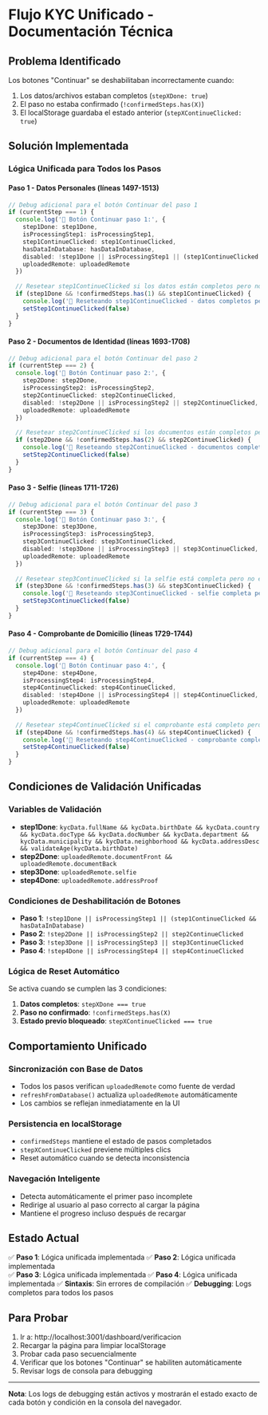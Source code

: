 # Flujo KYC Unificado - Documentación Técnica

## Problema Identificado
Los botones "Continuar" se deshabilitaban incorrectamente cuando:
1. Los datos/archivos estaban completos (`stepXDone: true`)
2. El paso no estaba confirmado (`!confirmedSteps.has(X)`)
3. El localStorage guardaba el estado anterior (`stepXContinueClicked: true`)

## Solución Implementada

### Lógica Unificada para Todos los Pasos

#### Paso 1 - Datos Personales (líneas 1497-1513)
```typescript
// Debug adicional para el botón Continuar del paso 1
if (currentStep === 1) {
  console.log('🔘 Botón Continuar paso 1:', {
    step1Done: step1Done,
    isProcessingStep1: isProcessingStep1,
    step1ContinueClicked: step1ContinueClicked,
    hasDataInDatabase: hasDataInDatabase,
    disabled: !step1Done || isProcessingStep1 || (step1ContinueClicked && hasDataInDatabase),
    uploadedRemote: uploadedRemote
  })
  
  // Resetear step1ContinueClicked si los datos están completos pero no está en confirmedSteps
  if (step1Done && !confirmedSteps.has(1) && step1ContinueClicked) {
    console.log('🔄 Reseteando step1ContinueClicked - datos completos pero paso no confirmado')
    setStep1ContinueClicked(false)
  }
}
```

#### Paso 2 - Documentos de Identidad (líneas 1693-1708)
```typescript
// Debug adicional para el botón Continuar del paso 2
if (currentStep === 2) {
  console.log('🔘 Botón Continuar paso 2:', {
    step2Done: step2Done,
    isProcessingStep2: isProcessingStep2,
    step2ContinueClicked: step2ContinueClicked,
    disabled: !step2Done || isProcessingStep2 || step2ContinueClicked,
    uploadedRemote: uploadedRemote
  })
  
  // Resetear step2ContinueClicked si los documentos están completos pero no está en confirmedSteps
  if (step2Done && !confirmedSteps.has(2) && step2ContinueClicked) {
    console.log('🔄 Reseteando step2ContinueClicked - documentos completos pero paso no confirmado')
    setStep2ContinueClicked(false)
  }
}
```

#### Paso 3 - Selfie (líneas 1711-1726)
```typescript
// Debug adicional para el botón Continuar del paso 3
if (currentStep === 3) {
  console.log('🔘 Botón Continuar paso 3:', {
    step3Done: step3Done,
    isProcessingStep3: isProcessingStep3,
    step3ContinueClicked: step3ContinueClicked,
    disabled: !step3Done || isProcessingStep3 || step3ContinueClicked,
    uploadedRemote: uploadedRemote
  })
  
  // Resetear step3ContinueClicked si la selfie está completa pero no está en confirmedSteps
  if (step3Done && !confirmedSteps.has(3) && step3ContinueClicked) {
    console.log('🔄 Reseteando step3ContinueClicked - selfie completa pero paso no confirmado')
    setStep3ContinueClicked(false)
  }
}
```

#### Paso 4 - Comprobante de Domicilio (líneas 1729-1744)
```typescript
// Debug adicional para el botón Continuar del paso 4
if (currentStep === 4) {
  console.log('🔘 Botón Continuar paso 4:', {
    step4Done: step4Done,
    isProcessingStep4: isProcessingStep4,
    step4ContinueClicked: step4ContinueClicked,
    disabled: !step4Done || isProcessingStep4 || step4ContinueClicked,
    uploadedRemote: uploadedRemote
  })
  
  // Resetear step4ContinueClicked si el comprobante está completo pero no está en confirmedSteps
  if (step4Done && !confirmedSteps.has(4) && step4ContinueClicked) {
    console.log('🔄 Reseteando step4ContinueClicked - comprobante completo pero paso no confirmado')
    setStep4ContinueClicked(false)
  }
}
```

## Condiciones de Validación Unificadas

### Variables de Validación
- **step1Done**: `kycData.fullName && kycData.birthDate && kycData.country && kycData.docType && kycData.docNumber && kycData.department && kycData.municipality && kycData.neighborhood && kycData.addressDesc && validateAge(kycData.birthDate)`
- **step2Done**: `uploadedRemote.documentFront && uploadedRemote.documentBack`
- **step3Done**: `uploadedRemote.selfie`
- **step4Done**: `uploadedRemote.addressProof`

### Condiciones de Deshabilitación de Botones
- **Paso 1**: `!step1Done || isProcessingStep1 || (step1ContinueClicked && hasDataInDatabase)`
- **Paso 2**: `!step2Done || isProcessingStep2 || step2ContinueClicked`
- **Paso 3**: `!step3Done || isProcessingStep3 || step3ContinueClicked`
- **Paso 4**: `!step4Done || isProcessingStep4 || step4ContinueClicked`

### Lógica de Reset Automático
Se activa cuando se cumplen las 3 condiciones:
1. **Datos completos**: `stepXDone === true`
2. **Paso no confirmado**: `!confirmedSteps.has(X)`
3. **Estado previo bloqueado**: `stepXContinueClicked === true`

## Comportamiento Unificado

### Sincronización con Base de Datos
- Todos los pasos verifican `uploadedRemote` como fuente de verdad
- `refreshFromDatabase()` actualiza `uploadedRemote` automáticamente
- Los cambios se reflejan inmediatamente en la UI

### Persistencia en localStorage
- `confirmedSteps` mantiene el estado de pasos completados
- `stepXContinueClicked` previene múltiples clics
- Reset automático cuando se detecta inconsistencia

### Navegación Inteligente
- Detecta automáticamente el primer paso incomplete
- Redirige al usuario al paso correcto al cargar la página
- Mantiene el progreso incluso después de recargar

## Estado Actual
✅ **Paso 1**: Lógica unificada implementada
✅ **Paso 2**: Lógica unificada implementada  
✅ **Paso 3**: Lógica unificada implementada
✅ **Paso 4**: Lógica unificada implementada
✅ **Sintaxis**: Sin errores de compilación
✅ **Debugging**: Logs completos para todos los pasos

## Para Probar
1. Ir a: http://localhost:3001/dashboard/verificacion
2. Recargar la página para limpiar localStorage
3. Probar cada paso secuencialmente
4. Verificar que los botones "Continuar" se habiliten automáticamente
5. Revisar logs de consola para debugging

---

**Nota**: Los logs de debugging están activos y mostrarán el estado exacto de cada botón y condición en la consola del navegador.






















